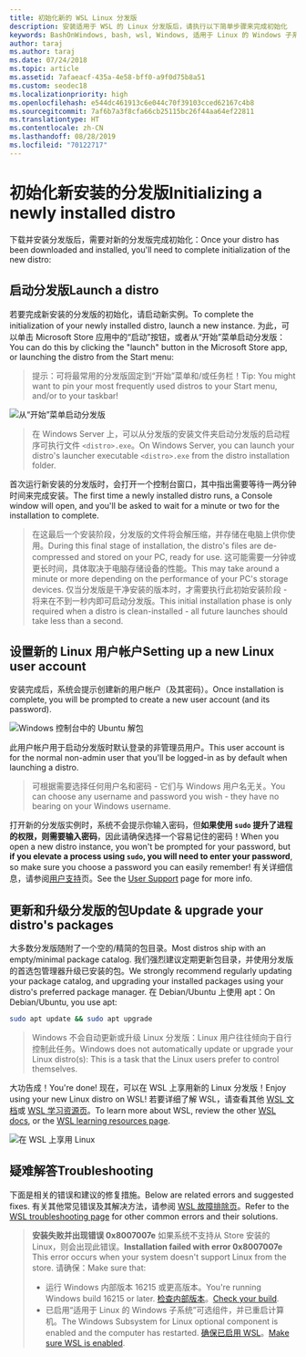 ```yaml
---
title: 初始化新的 WSL Linux 分发版
description: 安装适用于 WSL 的 Linux 分发版后，请执行以下简单步骤来完成初始化
keywords: BashOnWindows, bash, wsl, Windows, 适用于 Linux 的 Windows 子系统, windowssubsystem, ubuntu, debian, suse, Windows 10
author: taraj
ms.author: taraj
ms.date: 07/24/2018
ms.topic: article
ms.assetid: 7afaeacf-435a-4e58-bff0-a9f0d75b8a51
ms.custom: seodec18
ms.localizationpriority: high
ms.openlocfilehash: e544dc461913c6e044c70f39103cced62167c4b8
ms.sourcegitcommit: 7af6b7a3f8cfa66cb25115bc26f44aa64ef22811
ms.translationtype: HT
ms.contentlocale: zh-CN
ms.lasthandoff: 08/28/2019
ms.locfileid: "70122717"
---
```

# <a name="initializing-a-newly-installed-distro"></a><span data-ttu-id="1f8ab-104">初始化新安装的分发版</span><span class="sxs-lookup"><span data-stu-id="1f8ab-104">Initializing a newly installed distro</span></span>
<span data-ttu-id="1f8ab-105">下载并安装分发版后，需要对新的分发版完成初始化：</span><span class="sxs-lookup"><span data-stu-id="1f8ab-105">Once your distro has been downloaded and installed, you'll need to complete initialization of the new distro:</span></span>

## <a name="launch-a-distro"></a><span data-ttu-id="1f8ab-106">启动分发版</span><span class="sxs-lookup"><span data-stu-id="1f8ab-106">Launch a distro</span></span>
<span data-ttu-id="1f8ab-107">若要完成新安装的分发版的初始化，请启动新实例。</span><span class="sxs-lookup"><span data-stu-id="1f8ab-107">To complete the initialization of your newly installed distro, launch a new instance.</span></span> <span data-ttu-id="1f8ab-108">为此，可以单击 Microsoft Store 应用中的“启动”按钮，或者从“开始”菜单启动分发版：</span><span class="sxs-lookup"><span data-stu-id="1f8ab-108">You can do this by clicking the "launch" button in the Microsoft Store app, or launching the distro from the Start menu:</span></span>

> <span data-ttu-id="1f8ab-109">提示：可将最常用的分发版固定到“开始”菜单和/或任务栏！</span><span class="sxs-lookup"><span data-stu-id="1f8ab-109">Tip: You might want to pin your most frequently used distros to your Start menu, and/or to your taskbar!</span></span>

![从“开始”菜单启动分发版](media/start-menu.png)

> <span data-ttu-id="1f8ab-111">在 Windows Server 上，可以从分发版的安装文件夹启动分发版的启动程序可执行文件 `<distro>.exe`。</span><span class="sxs-lookup"><span data-stu-id="1f8ab-111">On Windows Server, you can launch your distro's launcher executable `<distro>.exe` from the distro installation folder.</span></span>

<span data-ttu-id="1f8ab-112">首次运行新安装的分发版时，会打开一个控制台窗口，其中指出需要等待一两分钟时间来完成安装。</span><span class="sxs-lookup"><span data-stu-id="1f8ab-112">The first time a newly installed distro runs, a Console window will open, and you'll be asked to wait for a minute or two for the installation to complete.</span></span>

> <span data-ttu-id="1f8ab-113">在这最后一个安装阶段，分发版的文件将会解压缩，并存储在电脑上供你使用。</span><span class="sxs-lookup"><span data-stu-id="1f8ab-113">During this final stage of installation, the distro's files are de-compressed and stored on your PC, ready for use.</span></span> <span data-ttu-id="1f8ab-114">这可能需要一分钟或更长时间，具体取决于电脑存储设备的性能。</span><span class="sxs-lookup"><span data-stu-id="1f8ab-114">This may take around a minute or more depending on the performance of your PC's storage devices.</span></span> <span data-ttu-id="1f8ab-115">仅当分发版是干净安装的版本时，才需要执行此初始安装阶段 - 将来在不到一秒内即可启动分发版。</span><span class="sxs-lookup"><span data-stu-id="1f8ab-115">This initial installation phase is only required when a distro is clean-installed - all future launches should take less than a second.</span></span>

## <a name="setting-up-a-new-linux-user-account"></a><span data-ttu-id="1f8ab-116">设置新的 Linux 用户帐户</span><span class="sxs-lookup"><span data-stu-id="1f8ab-116">Setting up a new Linux user account</span></span>

<span data-ttu-id="1f8ab-117">安装完成后，系统会提示创建新的用户帐户（及其密码）。</span><span class="sxs-lookup"><span data-stu-id="1f8ab-117">Once installation is complete, you will be prompted to create a new user account (and its password).</span></span> 

![Windows 控制台中的 Ubuntu 解包](media/UbuntuInstall.png)

<span data-ttu-id="1f8ab-119">此用户帐户用于启动分发版时默认登录的非管理员用户。</span><span class="sxs-lookup"><span data-stu-id="1f8ab-119">This user account is for the normal non-admin user that you'll be logged-in as by default when launching a distro.</span></span>

> <span data-ttu-id="1f8ab-120">可根据需要选择任何用户名和密码 - 它们与 Windows 用户名无关。</span><span class="sxs-lookup"><span data-stu-id="1f8ab-120">You can choose any username and password you wish - they have no bearing on your Windows username.</span></span> 

<span data-ttu-id="1f8ab-121">打开新的分发版实例时，系统不会提示你输入密码，但**如果使用 `sudo` 提升了进程的权限，则需要输入密码**，因此请确保选择一个容易记住的密码！</span><span class="sxs-lookup"><span data-stu-id="1f8ab-121">When you open a new distro instance, you won't be prompted for your password, but **if you elevate a process using `sudo`, you will need to enter your password**, so make sure you choose a password you can easily remember!</span></span> <span data-ttu-id="1f8ab-122">有关详细信息，请参阅[用户支持](user-support.md)页。</span><span class="sxs-lookup"><span data-stu-id="1f8ab-122">See the [User Support](user-support.md) page for more info.</span></span>

## <a name="update--upgrade-your-distros-packages"></a><span data-ttu-id="1f8ab-123">更新和升级分发版的包</span><span class="sxs-lookup"><span data-stu-id="1f8ab-123">Update & upgrade your distro's packages</span></span>

<span data-ttu-id="1f8ab-124">大多数分发版随附了一个空的/精简的包目录。</span><span class="sxs-lookup"><span data-stu-id="1f8ab-124">Most distros ship with an empty/minimal package catalog.</span></span> <span data-ttu-id="1f8ab-125">我们强烈建议定期更新包目录，并使用分发版的首选包管理器升级已安装的包。</span><span class="sxs-lookup"><span data-stu-id="1f8ab-125">We strongly recommend regularly updating your package catalog, and upgrading your installed packages using your distro's preferred package manager.</span></span> <span data-ttu-id="1f8ab-126">在 Debian/Ubuntu 上使用 apt：</span><span class="sxs-lookup"><span data-stu-id="1f8ab-126">On Debian/Ubuntu, you use apt:</span></span>

```bash
sudo apt update && sudo apt upgrade
```

> <span data-ttu-id="1f8ab-127">Windows 不会自动更新或升级 Linux 分发版：Linux 用户往往倾向于自行控制此任务。</span><span class="sxs-lookup"><span data-stu-id="1f8ab-127">Windows does not automatically update or upgrade your Linux distro(s): This is a task that the Linux users prefer to control themselves.</span></span>

<span data-ttu-id="1f8ab-128">大功告成！</span><span class="sxs-lookup"><span data-stu-id="1f8ab-128">You're done!</span></span> <span data-ttu-id="1f8ab-129">现在，可以在 WSL 上享用新的 Linux 分发版！</span><span class="sxs-lookup"><span data-stu-id="1f8ab-129">Enjoy using your new Linux distro on WSL!</span></span> <span data-ttu-id="1f8ab-130">若要详细了解 WSL，请查看其他 [WSL 文档](https://aka.ms/wsldocs)或 [WSL 学习资源页](https://aka.ms/learnwsl)。</span><span class="sxs-lookup"><span data-stu-id="1f8ab-130">To learn more about WSL, review the other [WSL docs](https://aka.ms/wsldocs), or the [WSL learning resources page](https://aka.ms/learnwsl).</span></span>

![在 WSL 上享用 Linux](media/linux-on-wsl.png)

## <a name="troubleshooting"></a><span data-ttu-id="1f8ab-132">疑难解答</span><span class="sxs-lookup"><span data-stu-id="1f8ab-132">Troubleshooting</span></span>

<span data-ttu-id="1f8ab-133">下面是相关的错误和建议的修复措施。</span><span class="sxs-lookup"><span data-stu-id="1f8ab-133">Below are related errors and suggested fixes.</span></span> <span data-ttu-id="1f8ab-134">有关其他常见错误及其解决方法，请参阅 [WSL 故障排除页](troubleshooting.md)。</span><span class="sxs-lookup"><span data-stu-id="1f8ab-134">Refer to the [WSL troubleshooting page](troubleshooting.md) for other common errors and their solutions.</span></span>

> <span data-ttu-id="1f8ab-135">**安装失败并出现错误 0x8007007e** 如果系统不支持从 Store 安装的 Linux，则会出现此错误。</span><span class="sxs-lookup"><span data-stu-id="1f8ab-135">**Installation failed with error 0x8007007e** This error occurs when your system doesn't support Linux from the store.</span></span>  <span data-ttu-id="1f8ab-136">请确保：</span><span class="sxs-lookup"><span data-stu-id="1f8ab-136">Make sure that:</span></span>
> * <span data-ttu-id="1f8ab-137">运行 Windows 内部版本 16215 或更高版本。</span><span class="sxs-lookup"><span data-stu-id="1f8ab-137">You're running Windows build 16215 or later.</span></span> <span data-ttu-id="1f8ab-138">[检查内部版本](troubleshooting.md#check-your-build-number)。</span><span class="sxs-lookup"><span data-stu-id="1f8ab-138">[Check your build](troubleshooting.md#check-your-build-number).</span></span>
> * <span data-ttu-id="1f8ab-139">已启用“适用于 Linux 的 Windows 子系统”可选组件，并已重启计算机。</span><span class="sxs-lookup"><span data-stu-id="1f8ab-139">The Windows Subsystem for Linux optional component is enabled and the computer has restarted.</span></span>  <span data-ttu-id="1f8ab-140">[确保已启用 WSL](troubleshooting.md#confirm-wsl-is-enabled)。</span><span class="sxs-lookup"><span data-stu-id="1f8ab-140">[Make sure WSL is enabled](troubleshooting.md#confirm-wsl-is-enabled).</span></span>

